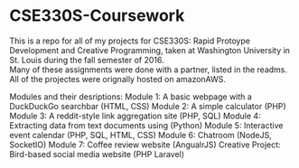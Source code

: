 # CSE330S-Coursework
This is a repo for all of my projects for CSE330S:  Rapid Protoype Development and Creative Programming, 
taken at Washington University in St. Louis during the fall semester of 2016.  
Many of these assignments were done with a partner, listed in the readms.
All of the projectes were orignally hosted on amazonAWS.

Modules and their desriptions:
Module 1:  A basic webpage with a DuckDuckGo searchbar (HTML, CSS)
Module 2:  A simple calculator (PHP)
Module 3:  A reddit-style link aggregation site (PHP, SQL)
Module 4:  Extracting data from text documents using (Python)
Module 5:  Interactive event calendar (PHP, SQL, HTML, CSS)
Module 6:  Chatroom (NodeJS, SocketIO)
Module 7:  Coffee review website (AngualrJS)
Creative Project:  Bird-based social media website (PHP Laravel)
